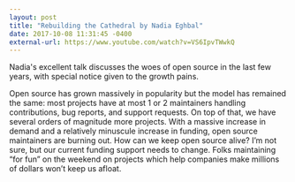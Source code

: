 ```yaml
---
layout: post
title: "Rebuilding the Cathedral by Nadia Eghbal"
date: 2017-10-08 11:31:45 -0400
external-url: https://www.youtube.com/watch?v=VS6IpvTWwkQ
---
```


Nadia's excellent talk discusses the woes of open source in the last few
years, with special notice given to the growth pains.

Open source has grown massively in popularity but the model has remained
the same: most projects have at most 1 or 2 maintainers handling
contributions, bug reports, and support requests. On top of that, we have
several orders of magnitude more projects. With a massive increase in
demand and a relatively minuscule increase in funding, open source
maintainers are burning out. How can we keep open source alive? I’m not
sure, but our current funding support needs to change. Folks maintaining
“for fun” on the weekend on projects which help companies make millions of
dollars won’t keep us afloat.

